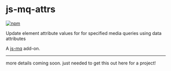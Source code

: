 # js-mq-attrs

[![npm](https://img.shields.io/npm/v/js-mq-attrs.svg?maxAge=2592000?style=flat-square)](https://www.npmjs.com/package/js-mq-attrs)

Update element attribute values for for specified media queries using data attributes

A [js-mq](https://github.com/dontgoplastic/js-mq) add-on.

---

more details coming soon. just needed to get this out here for a project!
